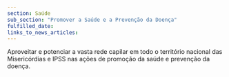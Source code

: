 ```yaml
---
section: Saúde
sub_section: "Promover a Saúde e a Prevenção da Doença"
fulfilled_date:
links_to_news_articles:
---
```


Aproveitar e potenciar a vasta rede capilar em todo o território nacional das Misericórdias e IPSS nas ações de promoção da saúde e prevenção da doença.